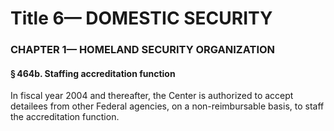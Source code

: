 
# Title 6— DOMESTIC SECURITY
### CHAPTER 1— HOMELAND SECURITY ORGANIZATION
#### § 464b. Staffing accreditation function

In fiscal year 2004 and thereafter, the Center is authorized to accept detailees from other Federal agencies, on a non-reimbursable basis, to staff the accreditation function.
